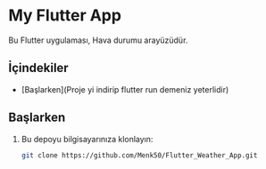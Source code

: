 # My Flutter App

Bu Flutter uygulaması, Hava durumu arayüzüdür. 

## İçindekiler

- [Başlarken](Proje yi indirip flutter run demeniz yeterlidir)



## Başlarken

1. Bu depoyu bilgisayarınıza klonlayın:

   ```bash
   git clone https://github.com/Menk50/Flutter_Weather_App.git
